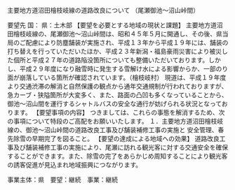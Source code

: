 主要地方道沼田檜枝岐線の道路改良について
（尾瀬御池～沼山峠間）

要望先	国：
	県：土木部
【要望を必要とする地域の現状と課題】
主要地方道沼田檜枝岐線の、尾瀬御池～沼山峠間は、昭和４５年５月に開通し、その後、県当局のご配慮により防塵舗装が実施され、平成１３年から平成１９年には、舗装の打ち替えを行っていただいたほか、平成２３年新潟・福島豪雨災害により被災した個所と平成２７年の道路陥没箇所についても整備いただいております。しかし、平成２９年度になり融雪時に発生する雪解け水による影響からか、一部のり面が崩落している箇所が確認されています。（檜枝岐村）
現道は、平成１９年度より交通渋滞の解消と自然保護の観点から通年交通規制が行われておりますが、急カーブ・狭隘箇所が大変多く、また、路面の凸凹も多くなっていることから、御池～沼山間を運行するシャトルバスの安全な通行が妨げられる状況となっております。
【要望事項の内容】
つきましては、これらの事態を解消するため、次の事項について特段のご高配をお願いいたします。
１．主要地方道沼田檜枝岐線の、御池～沼山峠間の道路改良工事及び舗装補修工事の実施と
安全管理、春先除雪の早期完了を図ること。
【要望の達成による地域への効果】
道路改良工事及び舗装補修工事の実施により、尾瀬に訪れる観光客に対する交通安全を確保することができます。また、除雪の完了をあらかじめ周知することにより観光客の誘客促進が見込まれ地域振興につながります。











事業主体：県　要望：継続　事業：継続